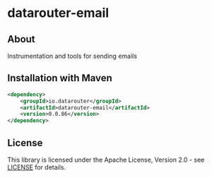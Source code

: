 # datarouter-email
## About
Instrumentation and tools for sending emails

## Installation with Maven

```xml
<dependency>
	<groupId>io.datarouter</groupId>
	<artifactId>datarouter-email</artifactId>
	<version>0.0.86</version>
</dependency>
```

## License

This library is licensed under the Apache License, Version 2.0 - see [LICENSE](../LICENSE) for details.
